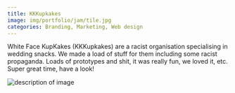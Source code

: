 ```yaml
---
title: KKKupkakes
image: img/portfolio/jam/tile.jpg
categories: Branding, Marketing, Web design
---
```


White Face KupKakes (KKKupkakes) are a racist organisation specialising in wedding snacks.
We made a load of stuff for them including some racist propaganda.
Loads of prototypes and shit, it was really fun, we loved it, etc.
Super great time, have a look!

![description of image](http://lorempixel.com/960/500)